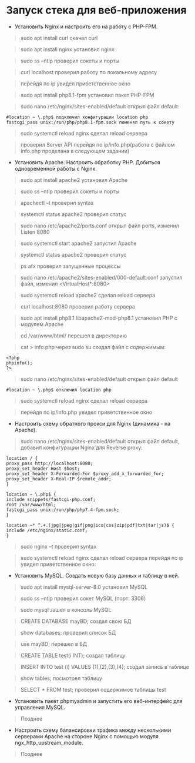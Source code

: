 # Запуск стека для веб-приложения

* Установить Nginx и настроить его на работу с PHP-FPM.

>sudo apt install curl скачал curl

>sudo apt install nginx установил nginx

>sudo ss –ntlp проверил сокеты и порты

>curl localhost проверил работу по локальному адресу

>перейдя по ip увидел приветственное окно

>sudo apt install php8.1-fpm установил пакет PHP-FPM 

>sudo nano /etc/nginx/sites-enabled/default открыл файл default:

    #location ~ \.php$ подключил конфигурации location php
    fastcgi_pass unix:/run/php/php8.1-fpm.sock поменял путь к сокету

>sudo systemctl reload nginx сделал reload сервера

>проверил Server API перейдя по ip/info.php(работа с файлом  info.php  проделана в следующем задании)
 
* Установить Apache. Настроить обработку PHP. Добиться одновременной работы с Nginx.

>sudo apt install apache2 установил Apache

>sudo ss –ntlp проверил сокеты и порты

>apachectl –t проверил syntax

>systemctl status apache2 проверил статус

>sudo nano /etc/apache2/ports.conf открыл файл ports, изменил Listen 8080

>sudo systemctl start apache2 запустил Apache

>systemctl status apache2 проверил статус

>ps afx проверил запущенные процессы

>sudo nano /etc/apache2/sites-enabled/000-default.conf запустил файл, изменил <VirtualHost*:8080>

>sudo systemctl reload apache2 сделал reload сервера

>curl localhost:8080 проверил работу сервера

>sudo apt install php8.1 libapache2-mod-php8.1 установил PHP с модулем Apache

>cd /var/www/html/ перешел в директорию

>cat > info.php через sudo su создал файл с содержимым: 

    <?php
    phpinfo();                                                                                                                                    ?>
>sudo nano /etc/nginx/sites-enabled/default открыл файл default

    #location ~ \.php$ отключил location php

>sudo systemctl reload nginx сделал reload сервера

>перейдя по ip/info.php увидел приветственное окно
 
* Настроить схему обратного прокси для Nginx (динамика - на Apache).

>sudo nano /etc/nginx/sites-enabled/default открыл файл default, добавил конфигурации Nginx для Reverse proxy:

    location / {
    proxy_pass http://localhost:8080;
    proxy_set_header Host $host;
    proxy_set_header X-Forwarded-For $proxy_add_x_forwarded_for;
    proxy_set_header X-Real-IP $remote_addr;
    } 

    location ~ \.php$ {
    include snippets/fastcgi-php.conf;
    root /var/www/html;
    fastcgi_pass unix:/run/php/php7.4-fpm.sock;
    }
    
    location ~* ^.+.(jpg|jpeg|gif|png|ico|css|zip|pdf|txt|tar|js)$ {
    include /etc/nginx/static.conf;
    } 

>sudo nginx –t проверил syntax

>sudo systemctl reload nginx сделал reload сервера
перейдя по ip увидел приветственное окно:
 
* Установить MySQL. Создать новую базу данных и таблицу в ней.

>sudo apt install mysql-server-8.0 установил MySQL

>sudo ss –ntlp проверил сокет MySQL (порт: 3306)

>sudo mysql зашел в консоль MySQL

>CREATE DATABASE mayBD; создал свою БД

>show databases; проверил список БД

>use mayBD; перешел в БД

>CREATE TABLE test(i INT); создал таблицу

>INSERT INTO test (i) VALUES (1),(2),(3),(4); создал запись в таблице 

>show tables; посмотрел таблицу

>SELECT * FROM test; проверил содержимое таблицы test

* Установить пакет phpmyadmin и запустить его веб-интерфейс для управления MySQL.

>Позднее

* Настроить схему балансировки трафика между несколькими серверами Apache на стороне Nginx с помощью модуля ngx_http_upstream_module.

>Позднее

